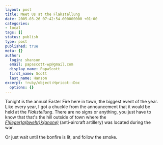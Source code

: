 ```yaml
---
layout: post
title: Meet Us at the Flakstellung
date: 2005-03-26 07:42:54.000000000 +01:00
categories:
- local
tags: []
status: publish
type: post
published: true
meta: {}
author:
  login: shanson
  email: papascott-wp@gmail.com
  display_name: PapaScott
  first_name: Scott
  last_name: Hanson
excerpt: !ruby/object:Hpricot::Doc
  options: {}
---
```

<p>Tonight is the annual Easter Fire here in town, the biggest event of the year. Like every year, I got a chuckle from the announcement that it would be held at the <em>Flakstellung</em>. There are no signs or anything, you just have to know that that's the hill outside of town where the <a href="http://dictionary.reference.com/search?q=flak" title="Dictionary.com/flak"><em>Fl(ieger)a(bwehr)k(anone)</em></a> (anti-aircraft artillery) was located during the war.</p>
<p>Or just wait until the bonfire is lit, and follow the smoke.</p>

